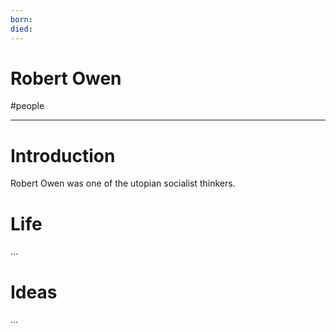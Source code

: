 ```yaml
---
born: 
died: 
---
```

# Robert Owen
#people 

---
# Introduction
Robert Owen was one of the utopian socialist thinkers. 

# Life
...
# Ideas
...